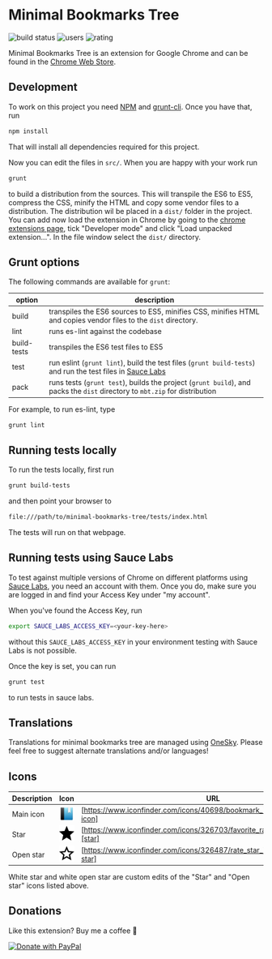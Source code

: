 # Minimal Bookmarks Tree 

![build status](https://img.shields.io/circleci/project/github/rpkamp/chrome-minimal-bookmarks-tree.svg) ![users](https://img.shields.io/chrome-web-store/users/mohenkbngkbmdlkiemonbgdfgdjacaeb.svg?label=users) ![rating](https://img.shields.io/chrome-web-store/stars/mohenkbngkbmdlkiemonbgdfgdjacaeb.svg)

Minimal Bookmarks Tree is an extension for Google Chrome and can be found in the [Chrome Web Store](https://chrome.google.com/webstore/detail/mohenkbngkbmdlkiemonbgdfgdjacaeb).

## Development

To work on this project you need [NPM][npm] and [grunt-cli][grunt-cli].
Once you have that, run

```bash
npm install
```

That will install all dependencies required for this project.

Now you can edit the files in `src/`. When you are happy with your work run

```bash
grunt
```

to build a distribution from the sources. This will transpile the ES6 to ES5, compress the CSS,
minify the HTML and copy some vendor files to a distribution. The distribution wil be placed
in a `dist/` folder in the project.
You can add now load the extension in Chrome by going to the [chrome extensions page][chrome-extensions],
tick "Developer mode" and click "Load unpacked extension...". In the file window select the `dist/` directory.

## Grunt options
The following commands are available for `grunt`:

| option | description |
| --- | --- |
| build | transpiles the ES6 sources to ES5, minifies CSS, minifies HTML and copies vendor files to the `dist` directory. |
| lint | runs es-lint against the codebase |
| build-tests | transpiles the ES6 test files to ES5 |
| test | run eslint (`grunt lint`), build the test files (`grunt build-tests`) and run the test files in [Sauce Labs][sauce-labs] |
| pack | runs tests (`grunt test`), builds the project (`grunt build`), and packs the `dist` directory to `mbt.zip` for distribution |

For example, to run es-lint, type

```bash
grunt lint
```

## Running tests locally
To run the tests locally, first run

```bash
grunt build-tests
```

and then point your browser to

```bash
file:///path/to/minimal-bookmarks-tree/tests/index.html
```

The tests will run on that webpage.

## Running tests using Sauce Labs
To test against multiple versions of Chrome on different platforms using [Sauce Labs][sauce-labs],
you need an account with them. Once you do, make sure you are logged in and find your Access Key
under "my account".

When you've found the Access Key, run 

```bash
export SAUCE_LABS_ACCESS_KEY=<your-key-here>
```

without this `SAUCE_LABS_ACCESS_KEY` in your environment testing with Sauce Labs is not possible.

Once the key is set, you can run

```bash
grunt test
```

to run tests in sauce labs.

## Translations

Translations for minimal bookmarks tree are managed using [OneSky][oneskyapp]. Please feel free to suggest alternate translations and/or languages!

## Icons

| Description | Icon | URL |
| --- | --- | --- |
| Main icon | ![main icon](src/icons/bookmark32.png) | [https://www.iconfinder.com/icons/40698/bookmark_icon#size=128][main-icon] |
| Star | ![star icon](src/icons/black-star.png) | [https://www.iconfinder.com/icons/326703/favorite_rate_star_icon#size=128][star] |
| Open star | ![open star icon](src/icons/black-open-star.png) | [https://www.iconfinder.com/icons/326487/rate_star_icon#size=128][open-star] |

White star and white open star are custom edits of the "Star" and "Open star" icons listed above.

## Donations

Like this extension? Buy me a coffee 🙂

[![Donate with PayPal](https://www.paypalobjects.com/webstatic/mktg/logo/pp_cc_mark_37x23.jpg)][donate]

[NPM]: https://www.npmjs.com/
[grunt-cli]: http://gruntjs.com/getting-started#installing-the-cli
[chrome-extensions]: chrome://extensions/
[sauce-labs]: https://saucelabs.com/
[oneskyapp]: https://minimalbookmarkstree.oneskyapp.com/collaboration/project?id=60763
[main-icon]: https://www.iconfinder.com/icons/40698/bookmark_icon#size=128
[star]: https://www.iconfinder.com/icons/326703/favorite_rate_star_icon#size=128
[open-star]: https://www.iconfinder.com/icons/326487/rate_star_icon#size=128
[donate]: https://paypal.me/rpkamp
